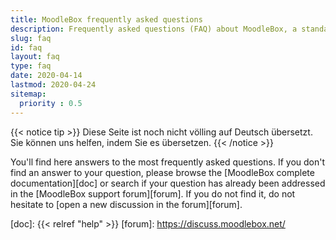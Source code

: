 ```yaml
---
title: MoodleBox frequently asked questions
description: Frequently asked questions (FAQ) about MoodleBox, a standalone small and cheap mobile device working without Internet, that combines a wireless access point with a full featured Moodle server.
slug: faq
id: faq
layout: faq
type: faq
date: 2020-04-14
lastmod: 2020-04-24
sitemap:
  priority : 0.5
---
```

{{< notice tip >}}
Diese Seite ist noch nicht völling auf Deutsch übersetzt. Sie können uns helfen, indem Sie es übersetzen.
{{< /notice >}}

You'll find here answers to the most frequently asked questions. If you don't find an answer to your question, please browse the [MoodleBox complete documentation][doc] or search if your question has already been addressed in the [MoodleBox support forum][forum]. If you do not find it, do not hesitate to [open a new discussion in the forum][forum].

  [doc]: {{< relref "help" >}}
  [forum]: https://discuss.moodlebox.net/
